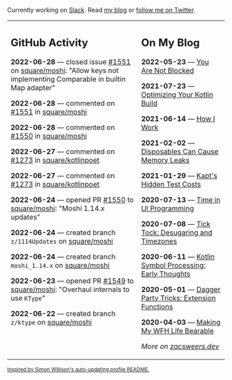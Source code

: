 Currently working on [Slack](https://slack.com/). Read [my blog](https://zacsweers.dev/) or [follow me on Twitter](https://twitter.com/ZacSweers).

<table><tr><td valign="top" width="60%">

## GitHub Activity
<!-- githubActivity starts -->
**2022-06-28** — closed issue [#1551](https://github.com/square/moshi/issues/1551) on [square/moshi](https://github.com/square/moshi): "Allow keys not implementing Comparable in builtin Map adapter"

**2022-06-28** — commented on [#1551](https://github.com/square/moshi/issues/1551#issuecomment-1168893703) in [square/moshi](https://github.com/square/moshi)

**2022-06-28** — commented on [#1550](https://github.com/square/moshi/pull/1550#issuecomment-1168766588) in [square/moshi](https://github.com/square/moshi)

**2022-06-27** — commented on [#1273](https://github.com/square/kotlinpoet/issues/1273#issuecomment-1167660434) in [square/kotlinpoet](https://github.com/square/kotlinpoet)

**2022-06-27** — commented on [#1273](https://github.com/square/kotlinpoet/issues/1273#issuecomment-1167595054) in [square/kotlinpoet](https://github.com/square/kotlinpoet)

**2022-06-24** — opened PR [#1550](https://github.com/square/moshi/pull/1550) to [square/moshi](https://github.com/square/moshi): "Moshi 1.14.x updates"

**2022-06-24** — created branch `z/1114Updates` on [square/moshi](https://github.com/square/moshi)

**2022-06-24** — created branch `moshi_1.14.x` on [square/moshi](https://github.com/square/moshi)

**2022-06-23** — opened PR [#1549](https://github.com/square/moshi/pull/1549) to [square/moshi](https://github.com/square/moshi): "Overhaul internals to use `KType`"

**2022-06-22** — created branch `z/ktype` on [square/moshi](https://github.com/square/moshi)
<!-- githubActivity ends -->
</td><td valign="top" width="40%">

## On My Blog
<!-- blog starts -->
**2022-05-23** — [You Are Not Blocked](https://www.zacsweers.dev/you-are-not-blocked/)

**2021-07-23** — [Optimizing Your Kotlin Build](https://www.zacsweers.dev/optimizing-your-kotlin-build/)

**2021-06-14** — [How I Work](https://www.zacsweers.dev/how-i-work/)

**2021-02-02** — [Disposables Can Cause Memory Leaks](https://www.zacsweers.dev/disposables-can-cause-memory-leaks/)

**2021-01-29** — [Kapt's Hidden Test Costs](https://www.zacsweers.dev/kapts-hidden-test-costs/)

**2020-07-13** — [Time in UI Programming](https://www.zacsweers.dev/time-in-ui/)

**2020-07-08** — [Tick Tock: Desugaring and Timezones](https://www.zacsweers.dev/ticktock-desugaring-timezones/)

**2020-06-11** — [Kotlin Symbol Processing: Early Thoughts](https://www.zacsweers.dev/kotlin-symbol-processor-early-thoughts/)

**2020-05-01** — [Dagger Party Tricks: Extension Functions](https://www.zacsweers.dev/dagger-party-tricks-extension-functions/)

**2020-04-03** — [Making My WFH Life Bearable](https://www.zacsweers.dev/making-wfh-life-bearable/)
<!-- blog ends -->
_More on [zacsweers.dev](https://zacsweers.dev/)_
</td></tr></table>

<sub><a href="https://simonwillison.net/2020/Jul/10/self-updating-profile-readme/">Inspired by Simon Willison's auto-updating profile README.</a></sub>